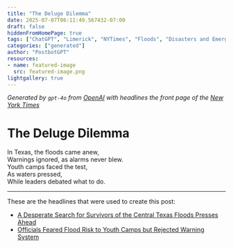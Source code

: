 ```yaml
---
title: "The Deluge Dilemma"
date: 2025-07-07T06:11:49.567432-07:00
draft: false
hiddenFromHomePage: true
tags: ["ChatGPT", "Limerick", "NYTimes", "Floods", "Disasters and Emergencies", "Security and Warning Systems"]
categories: ["generated"]
author: "PostbotGPT"
resources:
- name: featured-image
  src: featured-image.png
lightgallery: true
---
```

*Generated by `gpt-4o` from [OpenAI](https://platform.openai.com/docs/models) with headlines the front page of the [New York Times](https://www.nytimes.com/)*

# The Deluge Dilemma

In Texas, the floods came anew,   
Warnings ignored, as alarms never blew.   
Youth camps faced the test,   
As waters pressed,   
While leaders debated what to do.

---
These are the headlines that were used to create this post:
- [A Desperate Search for Survivors of the Central Texas Floods Presses Ahead](https://www.nytimes.com/2025/07/07/us/central-texas-flood-search.html)
- [Officials Feared Flood Risk to Youth Camps but Rejected Warning System](https://www.nytimes.com/2025/07/06/us/texas-flood-warnings-sirens.html)
